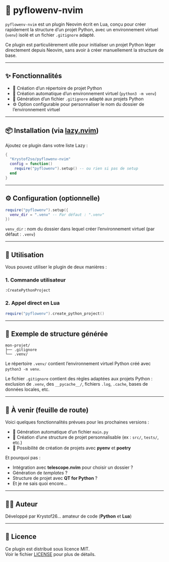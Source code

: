 # 🐍 pyflowenv-nvim

`pyflowenv-nvim` est un plugin Neovim écrit en Lua, conçu pour créer rapidement la structure d’un projet Python, avec un environnement virtuel (`venv`) isolé et un fichier `.gitignore` adapté.

Ce plugin est particulièrement utile pour initialiser un projet Python léger directement depuis Neovim, sans avoir à créer manuellement la structure de base.

---

## ✨ Fonctionnalités

- 📁 Création d’un répertoire de projet Python
- 🐍 Création automatique d’un environnement virtuel (`python3 -m venv`)
- 🧾 Génération d’un fichier `.gitignore` adapté aux projets Python
- ⚙️ Option configurable pour personnaliser le nom du dossier de l’environnement virtuel

---

## 📦 Installation (via [lazy.nvim](https://github.com/folke/lazy.nvim))

Ajoutez ce plugin dans votre liste Lazy :
```lua
{
  "Krystof2so/pyflowenv-nvim"
  config = function()
    require("pyflowenv").setup() -- ou rien si pas de setup
  end
}
```

---

## ⚙️ Configuration (optionnelle)

```lua
require("pyflowenv").setup({
  venv_dir = ".venv" -- Par défaut : ".venv"
})
```

`venv_dir` : nom du dossier dans lequel créer l’environnement virtuel (par défaut : `.venv`)

---

## 🚀 Utilisation

Vous pouvez utiliser le plugin de deux manières :

### 1. Commande utilisateur

```vim
:CreatePythonProject
```

### 2. Appel direct en Lua

```lua
require("pyflowenv").create_python_project()
```

---

## 📂 Exemple de structure générée

```
mon-projet/
├── .gitignore
└── .venv/
```

Le répertoire `.venv/` contient l’environnement virtuel Python créé avec `python3 -m venv`.

Le fichier `.gitignore` contient des règles adaptées aux projets Python : exclusion de `.venv`, des `__pycache__/`, fichiers `.log`, `.cache`, bases de données locales, etc.

---

## 🔧 À venir (feuille de route)

Voici quelques fonctionnalités prévues pour les prochaines versions :

- 📝 Génération automatique d’un fichier `main.py`
- 🧱 Création d’une structure de projet personnalisable (ex : `src/`, `tests/`, etc.)
- 🧪 Possibilité de création de projets avec **pyenv** et **poetry**

Et pourquoi pas :

- Intégration avec **telescope.nvim** pour choisir un dossier ?
- Génération de *templates* ?
- Structure de projet avec **QT for Python** ?
- Et je ne sais quoi encore...

---

## 🧑‍💻 Auteur

Développé par Krystof26... amateur de code (**Python** et **Lua**)

---

## 🪪 Licence

Ce plugin est distribué sous licence MIT.  
Voir le fichier [LICENSE](./LICENSE) pour plus de détails.


